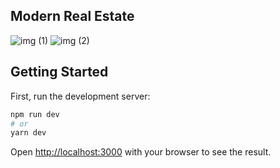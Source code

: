 ## Modern Real Estate

![img (1)](https://user-images.githubusercontent.com/83943087/144598071-348ae107-6fd4-476d-8346-d0e44b55c0c8.jpeg)
![img (2)](https://user-images.githubusercontent.com/83943087/144598073-dff3393a-865e-4038-8bff-12eef936a461.jpeg)

## Getting Started
First, run the development server:

```bash
npm run dev
# or
yarn dev
```

Open [http://localhost:3000](http://localhost:3000) with your browser to see the result.

